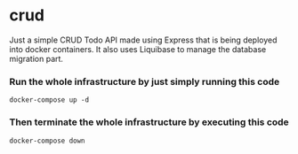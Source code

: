 # crud

Just a simple CRUD Todo API made using Express that is being deployed into docker containers. It also uses Liquibase to manage the database migration part. 

### Run the whole infrastructure by just simply running this code
```
docker-compose up -d
```

### Then terminate the whole infrastructure by executing this code
```
docker-compose down
```
